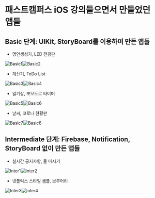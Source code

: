 # 패스트캠퍼스 iOS 강의들으면서 만들었던 앱들

## Basic 단계: UIKit, StoryBoard를 이용하여 만든 앱들

- 명언생성기, LED 전광판

![Basic1](https://user-images.githubusercontent.com/1930670/182369269-c8949935-94c6-41f5-94e1-bf7040e3045b.gif)![Basic2](https://user-images.githubusercontent.com/1930670/182369286-319309c0-1104-4e16-bcc2-79f252cc1c43.gif)

- 계산기, ToDo List

![Basic3](https://user-images.githubusercontent.com/1930670/182369294-5691f2d6-b5c2-48cc-b6fe-b32c94143016.gif)![Basic4](https://user-images.githubusercontent.com/1930670/182369296-93683b4e-99e4-4f30-921c-fd3cc32f8897.gif)

- 일기장, 뽀모도로 타이머

![Basic5](https://user-images.githubusercontent.com/1930670/182369315-b7da441b-505e-4301-9ea4-c2ca6165dd3c.gif)![Basic6](https://user-images.githubusercontent.com/1930670/182369341-09c53adc-11e9-4f69-beb5-7ec10cc40ed2.gif)

- 날씨, 코로나 현황판

![Basic7](https://user-images.githubusercontent.com/1930670/182369356-2da4b8e5-577f-4766-9428-81d5b44b104a.gif)![Basic8](https://user-images.githubusercontent.com/1930670/182369357-08a86453-9fea-48bc-9b71-6b4bb86f4dfd.gif)



## Intermediate 단계: Firebase, Notification, StoryBoard 없이 만든 앱들

- 실시간 공지사항, 물 마시기 

![Inter1](https://user-images.githubusercontent.com/1930670/182373899-36076add-6e78-4e1c-9c8d-d3c87d5d1856.gif)![Inter2](https://user-images.githubusercontent.com/1930670/182373910-3f39b17c-6fa3-4012-99f0-123e50e4989a.gif)

- 넷플릭스 스타일 샘플, 브루어리

![Inter3](https://user-images.githubusercontent.com/1930670/182373926-2d792ead-23b9-46d2-97a0-7f18fa3304ae.gif)![inter4](https://user-images.githubusercontent.com/1930670/182373973-84e85ce5-2705-4ef0-aadc-158879a7e988.gif)
